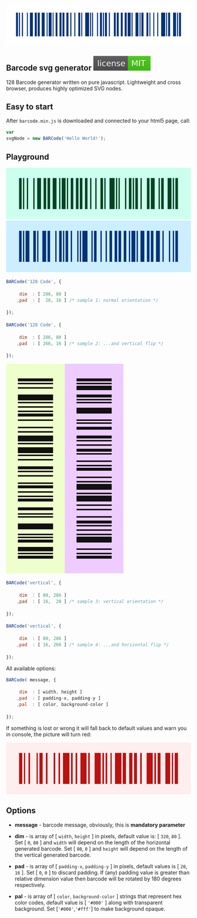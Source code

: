 ![SVG BAR Code Generator](img/barcode.svg)

## Barcode svg generator [![LICENSE](img/license.svg)](/LICENSE)
128 Barcode generator written on pure javascript. Lightweight and cross browser, produces highly optimized SVG nodes.

## Easy to start
After `barcode.min.js` is downloaded and connected to your html5 page, call:
```javascript
var
svgNode = new BARCode('Hello World!');
```

## Playground
![svg barcode sample1](img/sample1.svg)![svg barcode sample2](img/sample2.svg)

```javascript
BARCode('128 Code', {

     dim  : [ 286, 80 ]
    ,pad  : [  20, 16 ] /* sample 1: normal orientation */ 

});

BARCode('128 Code', {

     dim  : [ 286, 80 ]
    ,pad  : [ 266, 16 ] /* sample 2: ...and vertical flip */ 

});
```

![svg barcode sample3](img/sample3.svg)![svg barcode sample4](img/sample4.svg)

```javascript
BARCode('vertical', {

     dim  : [ 80, 286 ]
    ,pad  : [ 16,  20 ] /* sample 3: vertical orientation */ 

});

BARCode('vertical', {

     dim  : [ 80, 286 ]
    ,pad  : [ 16, 266 ] /* sample 4: ...and horizontal flip */ 

});
```


All available options:
```javascript
BARCode( message, {

     dim  : [ width, height ]
    ,pad  : [ padding-x, padding-y ]
    ,pal  : [ color, background-color ]

});
```

If something is lost or wrong it will fall back to default values and warn you in console, the picture will turn red:

![if something goes wrong...](img/error.svg)

## Options
* **message** - barcode message, obviously, this is **mandatory parameter**

* **dim** - is array of [ `width`, `height` ] in pixels, default value is: [ `320`, `80` ]. Set [ `0`, `80` ] and `width` will depend on the length of the horizontal generated barcode. Set [ `80`, `0` ] and `height` will depend on the length of the vertical generated barcode.
* **pad** - is array of [ `padding-x`, `padding-y` ] in pixels, default values is [ `20`, `16` ]. Set [ `0`, `0` ] to discard padding. If (any) padding value is greater than relative dimension value then barcode will be rotated by 180 degrees respectively.
* **pal** - is array of [ `color`, `background-color` ] strings that represent hex color codes, default value is [ `'#000'` ] along with transparent background. Set [`'#000'`,`'#fff'`] to make background opaque.
